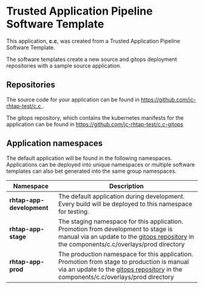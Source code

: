 # Trusted Application Pipeline Software Template

This application, **c.c**, was created from a Trusted Application Pipeline Software Template.

The software templates create a new source and gitops deployment repositories with a sample source application. 

## Repositories

The source code for your application can be found in [https://github.com/jc-rhtap-test/c.c ](https://github.com/jc-rhtap-test/c.c ).
 
The gitops repository, which contains the kubernetes manifests for the application can be found in 
[https://github.com/jc-rhtap-test/c.c-gitops ](https://github.com/jc-rhtap-test/c.c-gitops ) 

## Application namespaces 

The default application will be found in the following namespaces. Applications can be deployed into unique namespaces or multiple software templates can also bet generated into the same group namespaces.  

|  Namespace   |  Description   |  
| -------- | -------- |   
| **rhtap-app-development** | The default application during development. Every build will be deployed to this namespace for testing. | 
| **rhtap-app-stage** | The staging namespace for this application. Promotion from development to stage is manual via an update to the [gitops repository](https://github.com/jc-rhtap-test/c.c-gitops ) in the components/c.c/overlays/prod directory |  
| **rhtap-app-prod** | The production namespace for this application. Promotion from stage to production is manual via an update to the [gitops repository](https://github.com/jc-rhtap-test/c.c-gitops ) in the components/c.c/overlays/prod directory | 